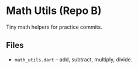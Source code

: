# Math Utils (Repo B)

Tiny math helpers for practice commits.

## Files
- `math_utils.dart` – add, subtract, multiply, divide.
